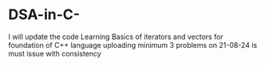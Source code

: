 # DSA-in-C-

I will update the code 
Learning Basics of iterators and vectors for foundation of C++ language
uploading minimum 3 problems on 21-08-24 is must
issue with consistency 
